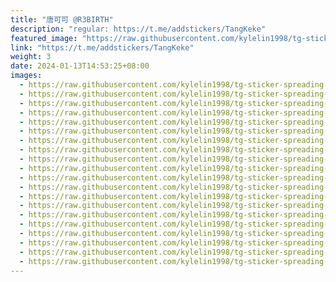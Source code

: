 ```yaml
---
title: "唐可可 @R3BIRTH"
description: "regular: https://t.me/addstickers/TangKeke"
featured_image: "https://raw.githubusercontent.com/kylelin1998/tg-sticker-spreading-worldwide-images/main/img/38cf7d31-1818-42f4-a85a-e70e0a400ea5.jpg"
link: "https://t.me/addstickers/TangKeke"
weight: 3
date: 2024-01-13T14:53:25+08:00
images:
  - https://raw.githubusercontent.com/kylelin1998/tg-sticker-spreading-worldwide-images/main/img/38cf7d31-1818-42f4-a85a-e70e0a400ea5.jpg
  - https://raw.githubusercontent.com/kylelin1998/tg-sticker-spreading-worldwide-images/main/img/6f6573e6-5b7b-4333-be9e-c7250d52a413.jpg
  - https://raw.githubusercontent.com/kylelin1998/tg-sticker-spreading-worldwide-images/main/img/f975adf0-3ba9-4760-a4af-5846e2952425.jpg
  - https://raw.githubusercontent.com/kylelin1998/tg-sticker-spreading-worldwide-images/main/img/863206d1-3f05-4776-8d49-47e2893bd573.jpg
  - https://raw.githubusercontent.com/kylelin1998/tg-sticker-spreading-worldwide-images/main/img/c88365f9-e202-4b9c-994c-b298b123ff4b.jpg
  - https://raw.githubusercontent.com/kylelin1998/tg-sticker-spreading-worldwide-images/main/img/4cbf4e46-11e8-4e22-9d3b-5bbb22144242.jpg
  - https://raw.githubusercontent.com/kylelin1998/tg-sticker-spreading-worldwide-images/main/img/6c377505-f150-481d-b10e-e524efe6d8f7.jpg
  - https://raw.githubusercontent.com/kylelin1998/tg-sticker-spreading-worldwide-images/main/img/2326ec5a-1d98-4079-9efc-05af6f328af8.jpg
  - https://raw.githubusercontent.com/kylelin1998/tg-sticker-spreading-worldwide-images/main/img/3ea79fae-24bc-4513-9f37-aec2cf76a32c.jpg
  - https://raw.githubusercontent.com/kylelin1998/tg-sticker-spreading-worldwide-images/main/img/84fe3b87-cc4a-4ea9-83e8-38904881714e.jpg
  - https://raw.githubusercontent.com/kylelin1998/tg-sticker-spreading-worldwide-images/main/img/840043f9-0102-4857-af87-e4c9ebd78150.jpg
  - https://raw.githubusercontent.com/kylelin1998/tg-sticker-spreading-worldwide-images/main/img/1ae72627-9524-4c75-bb6f-f74c6b51aa6d.jpg
  - https://raw.githubusercontent.com/kylelin1998/tg-sticker-spreading-worldwide-images/main/img/1bf4b814-7346-4812-8bf3-9446e4e1ca1a.jpg
  - https://raw.githubusercontent.com/kylelin1998/tg-sticker-spreading-worldwide-images/main/img/7dad2d6a-d4bb-4d2b-a6f6-b9a51170477d.jpg
  - https://raw.githubusercontent.com/kylelin1998/tg-sticker-spreading-worldwide-images/main/img/32bb7796-54b3-42a6-9b6b-b3c3081845e1.jpg
  - https://raw.githubusercontent.com/kylelin1998/tg-sticker-spreading-worldwide-images/main/img/3e5242e0-4d7a-407c-b825-cc0a55a2e504.jpg
  - https://raw.githubusercontent.com/kylelin1998/tg-sticker-spreading-worldwide-images/main/img/d9187872-602f-4ff0-aeaf-fc4be329945a.jpg
  - https://raw.githubusercontent.com/kylelin1998/tg-sticker-spreading-worldwide-images/main/img/02d654bf-4205-47cf-b19d-3c026f680fdc.jpg
  - https://raw.githubusercontent.com/kylelin1998/tg-sticker-spreading-worldwide-images/main/img/94a2524a-059a-4c1c-84c0-8f12473cd20d.jpg
  - https://raw.githubusercontent.com/kylelin1998/tg-sticker-spreading-worldwide-images/main/img/94fb4d88-2d7a-4d87-8960-3ed85a41a84f.jpg
---
```

